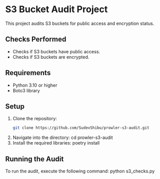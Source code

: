 # S3 Bucket Audit Project

This project audits S3 buckets for public access and encryption status.

## Checks Performed
- Checks if S3 buckets have public access.
- Checks if S3 buckets are encrypted.

## Requirements
- Python 3.10 or higher
- Boto3 library

## Setup
1. Clone the repository:
   ```bash
   git clone https://github.com/SudevShibu/prowler-s3-audit.git
2. Navigate into the directory:
   cd prowler-s3-audit
3. Install the required libraries:
   poetry install

  ## Running the Audit
To run the audit, execute the following command:
python s3_checks.py
